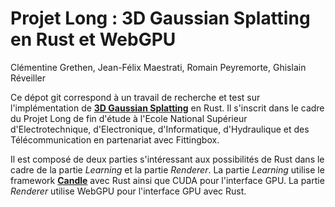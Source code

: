 # Projet Long : 3D Gaussian Splatting en Rust et WebGPU
Clémentine Grethen, Jean-Félix Maestrati, Romain Peyremorte, Ghislain Réveiller

Ce dépot git correspond à un travail de recherche et test sur l'implémentation de [**3D Gaussian Splatting**](https://repo-sam.inria.fr/fungraph/3d-gaussian-splatting/) en Rust. 
Il s'inscrit dans le cadre du Projet Long de fin d'étude à l'Ecole National Supérieur d'Electrotechnique, d'Electronique, d'Informatique, d'Hydraulique et des Télécommunication en partenariat avec Fittingbox.

Il est composé de deux parties s'intéressant aux possibilités de Rust dans le cadre de la partie *Learning* et la partie *Renderer*.
La partie *Learning* utilise le framework [**Candle**](https://github.com/huggingface/candle.git) avec Rust ainsi que CUDA pour l'interface GPU.
La partie *Renderer* utilise WebGPU pour l'interface GPU avec Rust.
